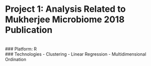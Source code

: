 # Project 1: Analysis Related to Mukherjee Microbiome 2018 Publication
<br>
### Platform: R
<br>
### Technologies
- Clustering
- Linear Regression
- Multidimensional Ordination

